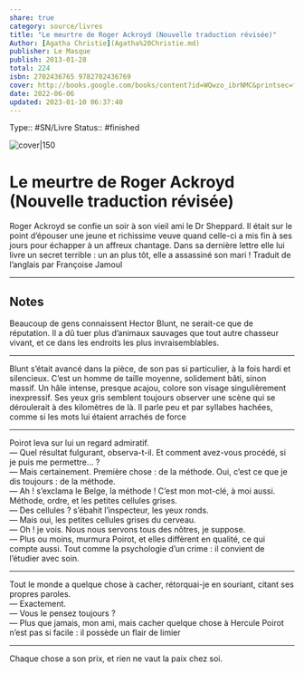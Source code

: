 ```yaml
---
share: true 
category: source/livres
title: "Le meurtre de Roger Ackroyd (Nouvelle traduction révisée)"
Author: [Agatha Christie](Agatha%20Christie.md)
publisher: Le Masque
publish: 2013-01-28
total: 224
isbn: 2702436765 9782702436769
cover: http://books.google.com/books/content?id=WQwzo_ibrNMC&printsec=frontcover&img=1&zoom=1&edge=curl&source=gbs_api
date: 2022-06-06
updated: 2023-01-10 06:37:40
---
```

Type:: #SN/Livre 
Status:: #finished 

![cover|150](http://books.google.com/books/content?id=WQwzo_ibrNMC&printsec=frontcover&img=1&zoom=1&edge=curl&source=gbs_api)

# Le meurtre de Roger Ackroyd (Nouvelle traduction révisée)

Roger Ackroyd se confie un soir à son vieil ami le Dr Sheppard. Il était sur le point d’épouser une jeune et richissime veuve quand celle-ci a mis fin à ses jours pour échapper à un affreux chantage. Dans sa dernière lettre elle lui livre un secret terrible : un an plus tôt, elle a assassiné son mari ! Traduit de l’anglais par Françoise Jamoul
***

## Notes
Beaucoup de gens connaissent Hector Blunt, ne serait-ce que de réputation. Il a dû tuer plus d’animaux sauvages que tout autre chasseur vivant, et ce dans les endroits les plus invraisemblables.  
  
*****  
  
Blunt s’était avancé dans la pièce, de son pas si particulier, à la fois hardi et silencieux. C’est un homme de taille moyenne, solidement bâti, sinon massif. Un hâle intense, presque acajou, colore son visage singulièrement inexpressif. Ses yeux gris semblent toujours observer une scène qui se déroulerait à des kilomètres de là. Il parle peu et par syllabes hachées, comme si les mots lui étaient arrachés de force  
  
*****  
  
Poirot leva sur lui un regard admiratif.  
— Quel résultat fulgurant, observa-t-il. Et comment avez-vous procédé, si je puis me permettre… ?  
— Mais certainement. Première chose : de la méthode. Oui, c’est ce que je dis toujours : de la méthode.  
— Ah ! s’exclama le Belge, la méthode ! C’est mon mot-clé, à moi aussi. Méthode, ordre, et les petites cellules grises.  
— Des cellules ? s’ébahit l’inspecteur, les yeux ronds.  
— Mais oui, les petites cellules grises du cerveau.  
— Oh ! je vois. Nous nous servons tous des nôtres, je suppose.  
— Plus ou moins, murmura Poirot, et elles diffèrent en qualité, ce qui compte aussi. Tout comme la psychologie d’un crime : il convient de l’étudier avec soin.  
  
*****  
  
Tout le monde a quelque chose à cacher, rétorquai-je en souriant, citant ses propres paroles.  
— Exactement.  
— Vous le pensez toujours ?  
— Plus que jamais, mon ami, mais cacher quelque chose à Hercule Poirot n’est pas si facile : il possède un flair de limier  
  
*****  
  
Chaque chose a son prix, et rien ne vaut la paix chez soi.